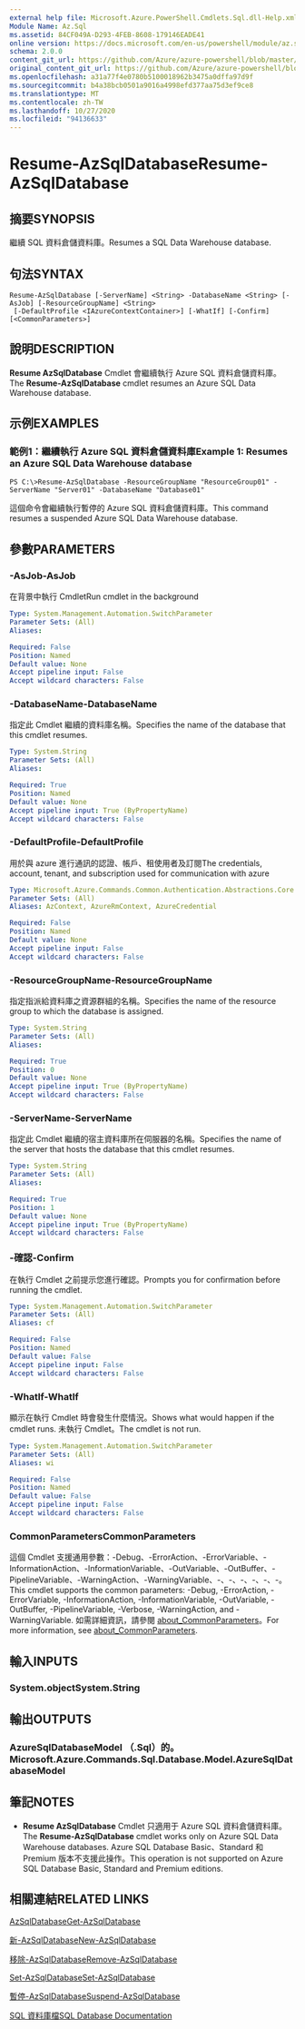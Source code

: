 ```yaml
---
external help file: Microsoft.Azure.PowerShell.Cmdlets.Sql.dll-Help.xml
Module Name: Az.Sql
ms.assetid: 84CF049A-D293-4FEB-8608-179146EADE41
online version: https://docs.microsoft.com/en-us/powershell/module/az.sql/resume-azsqldatabase
schema: 2.0.0
content_git_url: https://github.com/Azure/azure-powershell/blob/master/src/Sql/Sql/help/Resume-AzSqlDatabase.md
original_content_git_url: https://github.com/Azure/azure-powershell/blob/master/src/Sql/Sql/help/Resume-AzSqlDatabase.md
ms.openlocfilehash: a31a77f4e0780b5100018962b3475a0dffa97d9f
ms.sourcegitcommit: b4a38bcb0501a9016a4998efd377aa75d3ef9ce8
ms.translationtype: MT
ms.contentlocale: zh-TW
ms.lasthandoff: 10/27/2020
ms.locfileid: "94136633"
---
```

# <span data-ttu-id="919a2-101">Resume-AzSqlDatabase</span><span class="sxs-lookup"><span data-stu-id="919a2-101">Resume-AzSqlDatabase</span></span>

## <span data-ttu-id="919a2-102">摘要</span><span class="sxs-lookup"><span data-stu-id="919a2-102">SYNOPSIS</span></span>
<span data-ttu-id="919a2-103">繼續 SQL 資料倉儲資料庫。</span><span class="sxs-lookup"><span data-stu-id="919a2-103">Resumes a SQL Data Warehouse database.</span></span>

## <span data-ttu-id="919a2-104">句法</span><span class="sxs-lookup"><span data-stu-id="919a2-104">SYNTAX</span></span>

```
Resume-AzSqlDatabase [-ServerName] <String> -DatabaseName <String> [-AsJob] [-ResourceGroupName] <String>
 [-DefaultProfile <IAzureContextContainer>] [-WhatIf] [-Confirm] [<CommonParameters>]
```

## <span data-ttu-id="919a2-105">說明</span><span class="sxs-lookup"><span data-stu-id="919a2-105">DESCRIPTION</span></span>
<span data-ttu-id="919a2-106">**Resume AzSqlDatabase** Cmdlet 會繼續執行 Azure SQL 資料倉儲資料庫。</span><span class="sxs-lookup"><span data-stu-id="919a2-106">The **Resume-AzSqlDatabase** cmdlet resumes an Azure SQL Data Warehouse database.</span></span>

## <span data-ttu-id="919a2-107">示例</span><span class="sxs-lookup"><span data-stu-id="919a2-107">EXAMPLES</span></span>

### <span data-ttu-id="919a2-108">範例1：繼續執行 Azure SQL 資料倉儲資料庫</span><span class="sxs-lookup"><span data-stu-id="919a2-108">Example 1: Resumes an Azure SQL Data Warehouse database</span></span>
```
PS C:\>Resume-AzSqlDatabase -ResourceGroupName "ResourceGroup01" -ServerName "Server01" -DatabaseName "Database01"
```

<span data-ttu-id="919a2-109">這個命令會繼續執行暫停的 Azure SQL 資料倉儲資料庫。</span><span class="sxs-lookup"><span data-stu-id="919a2-109">This command resumes a suspended Azure SQL Data Warehouse database.</span></span>

## <span data-ttu-id="919a2-110">參數</span><span class="sxs-lookup"><span data-stu-id="919a2-110">PARAMETERS</span></span>

### <span data-ttu-id="919a2-111">-AsJob</span><span class="sxs-lookup"><span data-stu-id="919a2-111">-AsJob</span></span>
<span data-ttu-id="919a2-112">在背景中執行 Cmdlet</span><span class="sxs-lookup"><span data-stu-id="919a2-112">Run cmdlet in the background</span></span>

```yaml
Type: System.Management.Automation.SwitchParameter
Parameter Sets: (All)
Aliases:

Required: False
Position: Named
Default value: None
Accept pipeline input: False
Accept wildcard characters: False
```

### <span data-ttu-id="919a2-113">-DatabaseName</span><span class="sxs-lookup"><span data-stu-id="919a2-113">-DatabaseName</span></span>
<span data-ttu-id="919a2-114">指定此 Cmdlet 繼續的資料庫名稱。</span><span class="sxs-lookup"><span data-stu-id="919a2-114">Specifies the name of the database that this cmdlet resumes.</span></span>

```yaml
Type: System.String
Parameter Sets: (All)
Aliases:

Required: True
Position: Named
Default value: None
Accept pipeline input: True (ByPropertyName)
Accept wildcard characters: False
```

### <span data-ttu-id="919a2-115">-DefaultProfile</span><span class="sxs-lookup"><span data-stu-id="919a2-115">-DefaultProfile</span></span>
<span data-ttu-id="919a2-116">用於與 azure 進行通訊的認證、帳戶、租使用者及訂閱</span><span class="sxs-lookup"><span data-stu-id="919a2-116">The credentials, account, tenant, and subscription used for communication with azure</span></span>

```yaml
Type: Microsoft.Azure.Commands.Common.Authentication.Abstractions.Core.IAzureContextContainer
Parameter Sets: (All)
Aliases: AzContext, AzureRmContext, AzureCredential

Required: False
Position: Named
Default value: None
Accept pipeline input: False
Accept wildcard characters: False
```

### <span data-ttu-id="919a2-117">-ResourceGroupName</span><span class="sxs-lookup"><span data-stu-id="919a2-117">-ResourceGroupName</span></span>
<span data-ttu-id="919a2-118">指定指派給資料庫之資源群組的名稱。</span><span class="sxs-lookup"><span data-stu-id="919a2-118">Specifies the name of the resource group to which the database is assigned.</span></span>

```yaml
Type: System.String
Parameter Sets: (All)
Aliases:

Required: True
Position: 0
Default value: None
Accept pipeline input: True (ByPropertyName)
Accept wildcard characters: False
```

### <span data-ttu-id="919a2-119">-ServerName</span><span class="sxs-lookup"><span data-stu-id="919a2-119">-ServerName</span></span>
<span data-ttu-id="919a2-120">指定此 Cmdlet 繼續的宿主資料庫所在伺服器的名稱。</span><span class="sxs-lookup"><span data-stu-id="919a2-120">Specifies the name of the server that hosts the database that this cmdlet resumes.</span></span>

```yaml
Type: System.String
Parameter Sets: (All)
Aliases:

Required: True
Position: 1
Default value: None
Accept pipeline input: True (ByPropertyName)
Accept wildcard characters: False
```

### <span data-ttu-id="919a2-121">-確認</span><span class="sxs-lookup"><span data-stu-id="919a2-121">-Confirm</span></span>
<span data-ttu-id="919a2-122">在執行 Cmdlet 之前提示您進行確認。</span><span class="sxs-lookup"><span data-stu-id="919a2-122">Prompts you for confirmation before running the cmdlet.</span></span>

```yaml
Type: System.Management.Automation.SwitchParameter
Parameter Sets: (All)
Aliases: cf

Required: False
Position: Named
Default value: False
Accept pipeline input: False
Accept wildcard characters: False
```

### <span data-ttu-id="919a2-123">-WhatIf</span><span class="sxs-lookup"><span data-stu-id="919a2-123">-WhatIf</span></span>
<span data-ttu-id="919a2-124">顯示在執行 Cmdlet 時會發生什麼情況。</span><span class="sxs-lookup"><span data-stu-id="919a2-124">Shows what would happen if the cmdlet runs.</span></span>
<span data-ttu-id="919a2-125">未執行 Cmdlet。</span><span class="sxs-lookup"><span data-stu-id="919a2-125">The cmdlet is not run.</span></span>

```yaml
Type: System.Management.Automation.SwitchParameter
Parameter Sets: (All)
Aliases: wi

Required: False
Position: Named
Default value: False
Accept pipeline input: False
Accept wildcard characters: False
```

### <span data-ttu-id="919a2-126">CommonParameters</span><span class="sxs-lookup"><span data-stu-id="919a2-126">CommonParameters</span></span>
<span data-ttu-id="919a2-127">這個 Cmdlet 支援通用參數：-Debug、-ErrorAction、-ErrorVariable、-InformationAction、-InformationVariable、-OutVariable、-OutBuffer、-PipelineVariable、-WarningAction、-WarningVariable、-、-、-、-、-、-。</span><span class="sxs-lookup"><span data-stu-id="919a2-127">This cmdlet supports the common parameters: -Debug, -ErrorAction, -ErrorVariable, -InformationAction, -InformationVariable, -OutVariable, -OutBuffer, -PipelineVariable, -Verbose, -WarningAction, and -WarningVariable.</span></span> <span data-ttu-id="919a2-128">如需詳細資訊，請參閱 [about_CommonParameters](http://go.microsoft.com/fwlink/?LinkID=113216)。</span><span class="sxs-lookup"><span data-stu-id="919a2-128">For more information, see [about_CommonParameters](http://go.microsoft.com/fwlink/?LinkID=113216).</span></span>

## <span data-ttu-id="919a2-129">輸入</span><span class="sxs-lookup"><span data-stu-id="919a2-129">INPUTS</span></span>

### <span data-ttu-id="919a2-130">System.object</span><span class="sxs-lookup"><span data-stu-id="919a2-130">System.String</span></span>

## <span data-ttu-id="919a2-131">輸出</span><span class="sxs-lookup"><span data-stu-id="919a2-131">OUTPUTS</span></span>

### <span data-ttu-id="919a2-132">AzureSqlDatabaseModel （.Sql）的。</span><span class="sxs-lookup"><span data-stu-id="919a2-132">Microsoft.Azure.Commands.Sql.Database.Model.AzureSqlDatabaseModel</span></span>

## <span data-ttu-id="919a2-133">筆記</span><span class="sxs-lookup"><span data-stu-id="919a2-133">NOTES</span></span>
* <span data-ttu-id="919a2-134">**Resume AzSqlDatabase** Cmdlet 只適用于 Azure SQL 資料倉儲資料庫。</span><span class="sxs-lookup"><span data-stu-id="919a2-134">The **Resume-AzSqlDatabase** cmdlet works only on Azure SQL Data Warehouse databases.</span></span> <span data-ttu-id="919a2-135">Azure SQL Database Basic、Standard 和 Premium 版本不支援此操作。</span><span class="sxs-lookup"><span data-stu-id="919a2-135">This operation is not supported on Azure SQL Database Basic, Standard and Premium editions.</span></span>

## <span data-ttu-id="919a2-136">相關連結</span><span class="sxs-lookup"><span data-stu-id="919a2-136">RELATED LINKS</span></span>

[<span data-ttu-id="919a2-137">AzSqlDatabase</span><span class="sxs-lookup"><span data-stu-id="919a2-137">Get-AzSqlDatabase</span></span>](./Get-AzSqlDatabase.md)

[<span data-ttu-id="919a2-138">新-AzSqlDatabase</span><span class="sxs-lookup"><span data-stu-id="919a2-138">New-AzSqlDatabase</span></span>](./New-AzSqlDatabase.md)

[<span data-ttu-id="919a2-139">移除-AzSqlDatabase</span><span class="sxs-lookup"><span data-stu-id="919a2-139">Remove-AzSqlDatabase</span></span>](./Remove-AzSqlDatabase.md)

[<span data-ttu-id="919a2-140">Set-AzSqlDatabase</span><span class="sxs-lookup"><span data-stu-id="919a2-140">Set-AzSqlDatabase</span></span>](./Set-AzSqlDatabase.md)

[<span data-ttu-id="919a2-141">暫停-AzSqlDatabase</span><span class="sxs-lookup"><span data-stu-id="919a2-141">Suspend-AzSqlDatabase</span></span>](./Suspend-AzSqlDatabase.md)

[<span data-ttu-id="919a2-142">SQL 資料庫檔</span><span class="sxs-lookup"><span data-stu-id="919a2-142">SQL Database Documentation</span></span>](https://docs.microsoft.com/azure/sql-database/)


